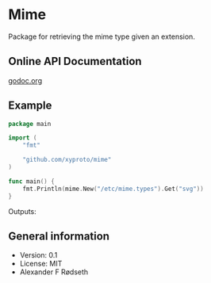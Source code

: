 # Mime

<!--#Mime [![Build Status](https://travis-ci.org/xyproto/mime.svg?branch=master)](https://travis-ci.org/xyproto/mime) [![Build Status](https://drone.io/github.com/xyproto/mime/status.png)](https://drone.io/github.com/xyproto/mime/latest) [![GoDoc](https://godoc.org/github.com/xyproto/mime?status.svg)](http://godoc.org/github.com/xyproto/mime)-->

Package for retrieving the mime type given an extension.

Online API Documentation
------------------------

[godoc.org](http://godoc.org/github.com/xyproto/mime)


Example
-------

~~~ go
package main

import (
	"fmt"

	"github.com/xyproto/mime"
)

func main() {
    fmt.Println(mime.New("/etc/mime.types").Get("svg"))
}
~~~

Outputs:


General information
-------------------

* Version: 0.1
* License: MIT
* Alexander F Rødseth

